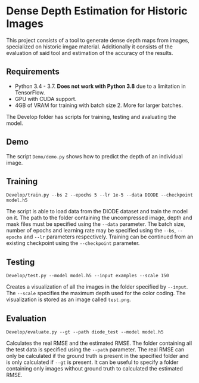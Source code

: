 # Dense Depth Estimation for Historic Images

This project consists of a tool to generate dense depth maps from images, specialized on historic imgae material. Additionally it consists of the evaluation of said tool and estimation of the accuracy of the results.

## Requirements

* Python 3.4 - 3.7. __Does not work with Python 3.8__ due to a limitation in TensorFlow.
* GPU with CUDA support.
* 4GB of VRAM for training with batch size 2. More for larger batches.

The Develop folder has scripts for training, testing and avaluating the model.

## Demo

The script `Demo/demo.py` shows how to predict the depth of an individual image.

## Training

`Develop/train.py --bs 2 --epochs 5 --lr 1e-5 --data DIODE --checkpoint model.h5`

The script is able to load data from the DIODE dataset and train the model on it. The path to the folder containing the uncompressed image, depth and mask files must be specified using the `--data` parameter. 
The batch size, number of epochs and learning rate may be specified using the `--bs`, `--epochs` and `--lr` parameters respectively. Training can be continued from an existing checkpoint using the `--checkpoint` parameter.

## Testing

`Develop/test.py --model model.h5 --input examples --scale 150`

Creates a visualization of all the images in the folder specified by `--input`. The `--scale` specifies the maximum depth used for the color coding. The visualization is stored as an image called `test.png`.

## Evaluation

`Develop/evaluate.py --gt --path diode_test --model model.h5`

Calculates the real RMSE and the estimated RMSE. The folder containing all the test data is specified using the `--path` parameter. The real RMSE can only be calculated if the ground truth is present in the specified folder and is only calculated if `--gt` is present. It can be useful to specify a folder containing only images without ground truth to calculated the estimated RMSE.
